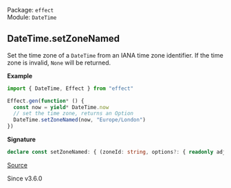 Package: `effect`<br />
Module: `DateTime`<br />

## DateTime.setZoneNamed

Set the time zone of a `DateTime` from an IANA time zone identifier. If the
time zone is invalid, `None` will be returned.

**Example**

```ts
import { DateTime, Effect } from "effect"

Effect.gen(function* () {
  const now = yield* DateTime.now
  // set the time zone, returns an Option
  DateTime.setZoneNamed(now, "Europe/London")
})
```

**Signature**

```ts
declare const setZoneNamed: { (zoneId: string, options?: { readonly adjustForTimeZone?: boolean | undefined; }): (self: DateTime) => Option.Option<Zoned>; (self: DateTime, zoneId: string, options?: { readonly adjustForTimeZone?: boolean | undefined; }): Option.Option<Zoned>; }
```

[Source](https://github.com/Effect-TS/effect/tree/main/packages/effect/src/DateTime.ts#L600)

Since v3.6.0